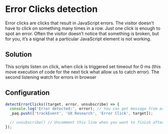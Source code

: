 # Error Clicks detection

Error clicks are clicks that result in JavaScript errors. The visitor doesn’t have to click on something many times in a row. Just one click is enough to spot an error. Often the visitor doesn’t notice that something is broken, but for you, it’s a signal that a particular JavaScript element is not working.

## Solution

This scripts listen on click, when click is triggered set timeout for 0 ms (this move execution of code for the next tick what allow us to catch error). The second listening watch for errors in browser

## Configuration

```js
detectErrorClicks((target, error, unsubscribe) => {
  console.log('Error detected:', error); // You can get message from error
  _paq.push(['trackEvent', 'UX Research', 'Error Click', target]);

  // unsubscribe() // Uncomment this line when you want to finish after first trigger
});
```
